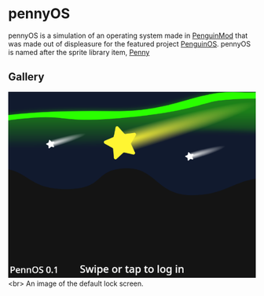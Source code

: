 # pennyOS
pennyOS is a simulation of an operating system made in [PenguinMod](https://penguinmod.com) that was made out of displeasure for the featured project [PenguinOS](https://studio.penguinmod.com/#3733687874). pennyOS is named after the sprite library item, [Penny](https://library.penguinmod.com/files/images/user/Penny.svg)
## Gallery
![Image of an illustration of a night sky, with the text "pennOS 0.1" in the bottom left corner, and the text "Tap to unlock" in bottom center](https://github.com/SpaceySlime/pennOS/blob/main/Images/pennOS%20login%20(0.1%2025-5-25).png?raw=true)<br>
An image of the default lock screen.

